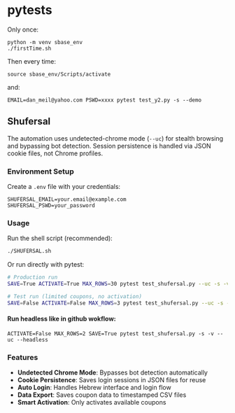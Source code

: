 # pytests

Only once:
```
python -m venv sbase_env
./firstTime.sh
```

Then every time:
```
source sbase_env/Scripts/activate
```
and: 
```
EMAIL=dan_meil@yahoo.com PSWD=xxxx pytest test_y2.py -s --demo
```

## Shufersal
The automation uses undetected-chrome mode (`--uc`) for stealth browsing and bypassing bot detection.
Session persistence is handled via JSON cookie files, not Chrome profiles.

### Environment Setup
Create a `.env` file with your credentials:
```
SHUFERSAL_EMAIL=your.email@example.com
SHUFERSAL_PSWD=your_password
```

### Usage
Run the shell script (recommended):
```bash
./SHUFERSAL.sh
```

Or run directly with pytest:
```bash
# Production run
SAVE=True ACTIVATE=True MAX_ROWS=30 pytest test_shufersal.py --uc -s -v

# Test run (limited coupons, no activation)
SAVE=False ACTIVATE=False MAX_ROWS=3 pytest test_shufersal.py --uc -s -v
```
#### Run headless like in github wokflow:
```
ACTIVATE=False MAX_ROWS=2 SAVE=True pytest test_shufersal.py -s -v --uc --headless
```
### Features
- **Undetected Chrome Mode**: Bypasses bot detection automatically
- **Cookie Persistence**: Saves login sessions in JSON files for reuse
- **Auto Login**: Handles Hebrew interface and login flow
- **Data Export**: Saves coupon data to timestamped CSV files
- **Smart Activation**: Only activates available coupons